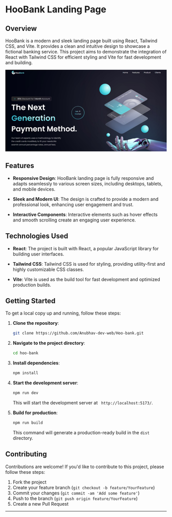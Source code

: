 

# HooBank Landing Page

## Overview

HooBank is a modern and sleek landing page built using React, Tailwind CSS, and Vite. It provides a clean and intuitive design to showcase a fictional banking service. This project aims to demonstrate the integration of React with Tailwind CSS for efficient styling and Vite for fast development and building. 



![alt text](preview.jpg)

## Features

- **Responsive Design**: HooBank landing page is fully responsive and adapts seamlessly to various screen sizes, including desktops, tablets, and mobile devices.
  
- **Sleek and Modern UI**: The design is crafted to provide a modern and professional look, enhancing user engagement and trust.

- **Interactive Components**: Interactive elements such as hover effects and smooth scrolling create an engaging user experience.

## Technologies Used

- **React**: The project is built with React, a popular JavaScript library for building user interfaces.

- **Tailwind CSS**: Tailwind CSS is used for styling, providing utility-first and highly customizable CSS classes.

- **Vite**: Vite is used as the build tool for fast development and optimized production builds.

## Getting Started

To get a local copy up and running, follow these steps:

1. **Clone the repository**:

   ```bash
   git clone https://github.com/Anubhav-dev-web/Hoo-bank.git
   ```

2. **Navigate to the project directory**:

   ```bash
   cd hoo-bank
   ```

3. **Install dependencies**:

   ```bash
   npm install
   ```

4. **Start the development server**:

   ```bash
   npm run dev
   ```

   This will start the development server at ` http://localhost:5173/`.

5. **Build for production**:

   ```bash
   npm run build
   ```

   This command will generate a production-ready build in the `dist` directory.



## Contributing

Contributions are welcome! If you'd like to contribute to this project, please follow these steps:

1. Fork the project
2. Create your feature branch (`git checkout -b feature/YourFeature`)
3. Commit your changes (`git commit -am 'Add some feature'`)
4. Push to the branch (`git push origin feature/YourFeature`)
5. Create a new Pull Request

---